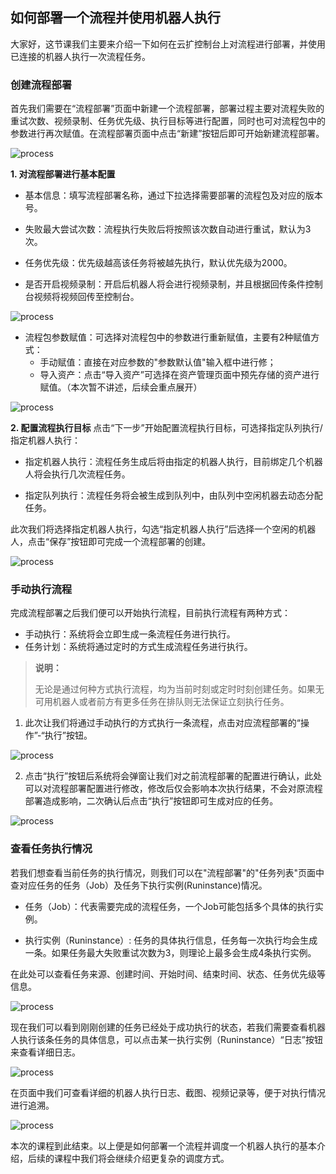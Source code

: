 ## 如何部署一个流程并使用机器人执行

大家好，这节课我们主要来介绍一下如何在云扩控制台上对流程进行部署，并使用已连接的机器人执行一次流程任务。

### 创建流程部署

首先我们需要在“流程部署”页面中新建一个流程部署，部署过程主要对流程失败的重试次数、视频录制、任务优先级、执行目标等进行配置，同时也可对流程包中的参数进行再次赋值。在流程部署页面中点击“新建”按钮后即可开始新建流程部署。

![process](https://docimages.blob.core.chinacloudapi.cn/images/Console/jobcourse/runjob1.png)

**1. 对流程部署进行基本配置**

- 基本信息：填写流程部署名称，通过下拉选择需要部署的流程包及对应的版本号。

- 失败最大尝试次数：流程执行失败后将按照该次数自动进行重试，默认为3次。

- 任务优先级：优先级越高该任务将被越先执行，默认优先级为2000。
- 是否开启视频录制：开启后机器人将会进行视频录制，并且根据回传条件控制台视频将视频回传至控制台。


![process](https://docimages.blob.core.chinacloudapi.cn/images/Console/jobcourse/runjob2.png)

- 流程包参数赋值：可选择对流程包中的参数进行重新赋值，主要有2种赋值方式：
  - 手动赋值：直接在对应参数的"参数默认值"输入框中进行修；
  - 导入资产：点击“导入资产”可选择在资产管理页面中预先存储的资产进行赋值。（本次暂不讲述，后续会重点展开）

![process](https://docimages.blob.core.chinacloudapi.cn/images/Console/jobcourse/runjob3.png)

**2. 配置流程执行目标**
点击“下一步”开始配置流程执行目标，可选择指定队列执行/指定机器人执行：

- 指定机器人执行：流程任务生成后将由指定的机器人执行，目前绑定几个机器人将会执行几次流程任务。

- 指定队列执行：流程任务将会被生成到队列中，由队列中空闲机器去动态分配任务。

此次我们将选择指定机器人执行，勾选“指定机器人执行”后选择一个空闲的机器人，点击“保存”按钮即可完成一个流程部署的创建。

![process](https://docimages.blob.core.chinacloudapi.cn/images/Console/jobcourse/runjob4.png)



### 手动执行流程

完成流程部署之后我们便可以开始执行流程，目前执行流程有两种方式：
- 手动执行：系统将会立即生成一条流程任务进行执行。
- 任务计划：系统将通过定时的方式生成流程任务进行执行。

> **说明：**
>
> 无论是通过何种方式执行流程，均为当前时刻或定时时刻创建任务。如果无可用机器人或者前方有更多任务在排队则无法保证立刻执行任务。

1. 此次让我们将通过手动执行的方式执行一条流程，点击对应流程部署的“操作”-“执行”按钮。

![process](https://docimages.blob.core.chinacloudapi.cn/images/Console/jobcourse/runjob5.png)

2. 点击“执行”按钮后系统将会弹窗让我们对之前流程部署的配置进行确认，此处可以对流程部署配置进行修改，修改后仅会影响本次执行结果，不会对原流程部署造成影响，二次确认后点击“执行”按钮即可生成对应的任务。

![process](https://docimages.blob.core.chinacloudapi.cn/images/Console/jobcourse/runjob6.png)


### 查看任务执行情况

若我们想查看当前任务的执行情况，则我们可以在"流程部署"的"任务列表"页面中查对应任务的任务（Job）及任务下执行实例(Runinstance)情况。
- 任务（Job）：代表需要完成的流程任务，一个Job可能包括多个具体的执行实例。

- 执行实例（Runinstance）: 任务的具体执行信息，任务每一次执行均会生成一条。如果任务最大失败重试次数为3，则理论上最多会生成4条执行实例。

在此处可以查看任务来源、创建时间、开始时间、结束时间、状态、任务优先级等信息。

![process](https://docimages.blob.core.chinacloudapi.cn/images/Console/jobcourse/runjob7.png)


现在我们可以看到刚刚创建的任务已经处于成功执行的状态，若我们需要查看机器人执行该条任务的具体信息，可以点击某一执行实例（Runinstance）“日志”按钮来查看详细日志。

![process](https://docimages.blob.core.chinacloudapi.cn/images/Console/jobcourse/runjob8.png)

在页面中我们可查看详细的机器人执行日志、截图、视频记录等，便于对执行情况进行追溯。

![process](https://docimages.blob.core.chinacloudapi.cn/images/Console/jobcourse/runjob9.png)

本次的课程到此结束。以上便是如何部署一个流程并调度一个机器人执行的基本介绍，后续的课程中我们将会继续介绍更复杂的调度方式。
